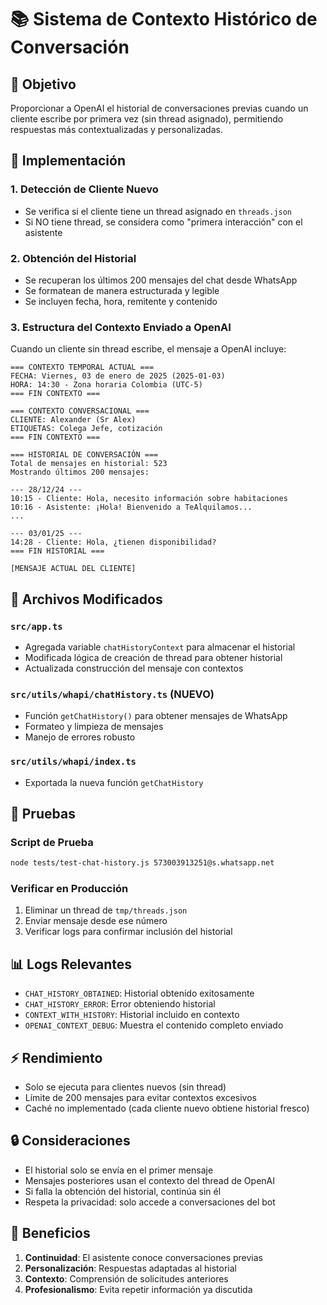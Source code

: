 # 📚 Sistema de Contexto Histórico de Conversación

## 🎯 Objetivo

Proporcionar a OpenAI el historial de conversaciones previas cuando un cliente escribe por primera vez (sin thread asignado), permitiendo respuestas más contextualizadas y personalizadas.

## 🔧 Implementación

### 1. **Detección de Cliente Nuevo**
- Se verifica si el cliente tiene un thread asignado en `threads.json`
- Si NO tiene thread, se considera como "primera interacción" con el asistente

### 2. **Obtención del Historial**
- Se recuperan los últimos 200 mensajes del chat desde WhatsApp
- Se formatean de manera estructurada y legible
- Se incluyen fecha, hora, remitente y contenido

### 3. **Estructura del Contexto Enviado a OpenAI**

Cuando un cliente sin thread escribe, el mensaje a OpenAI incluye:

```
=== CONTEXTO TEMPORAL ACTUAL ===
FECHA: Viernes, 03 de enero de 2025 (2025-01-03)
HORA: 14:30 - Zona horaria Colombia (UTC-5)
=== FIN CONTEXTO ===

=== CONTEXTO CONVERSACIONAL ===
CLIENTE: Alexander (Sr Alex)
ETIQUETAS: Colega Jefe, cotización
=== FIN CONTEXTO ===

=== HISTORIAL DE CONVERSACIÓN ===
Total de mensajes en historial: 523
Mostrando últimos 200 mensajes:

--- 28/12/24 ---
10:15 - Cliente: Hola, necesito información sobre habitaciones
10:16 - Asistente: ¡Hola! Bienvenido a TeAlquilamos...
...

--- 03/01/25 ---
14:28 - Cliente: Hola, ¿tienen disponibilidad?
=== FIN HISTORIAL ===

[MENSAJE ACTUAL DEL CLIENTE]
```

## 📁 Archivos Modificados

### `src/app.ts`
- Agregada variable `chatHistoryContext` para almacenar el historial
- Modificada lógica de creación de thread para obtener historial
- Actualizada construcción del mensaje con contextos

### `src/utils/whapi/chatHistory.ts` (NUEVO)
- Función `getChatHistory()` para obtener mensajes de WhatsApp
- Formateo y limpieza de mensajes
- Manejo de errores robusto

### `src/utils/whapi/index.ts`
- Exportada la nueva función `getChatHistory`

## 🧪 Pruebas

### Script de Prueba
```bash
node tests/test-chat-history.js 573003913251@s.whatsapp.net
```

### Verificar en Producción
1. Eliminar un thread de `tmp/threads.json`
2. Enviar mensaje desde ese número
3. Verificar logs para confirmar inclusión del historial

## 📊 Logs Relevantes

- `CHAT_HISTORY_OBTAINED`: Historial obtenido exitosamente
- `CHAT_HISTORY_ERROR`: Error obteniendo historial
- `CONTEXT_WITH_HISTORY`: Historial incluido en contexto
- `OPENAI_CONTEXT_DEBUG`: Muestra el contenido completo enviado

## ⚡ Rendimiento

- Solo se ejecuta para clientes nuevos (sin thread)
- Límite de 200 mensajes para evitar contextos excesivos
- Caché no implementado (cada cliente nuevo obtiene historial fresco)

## 🔒 Consideraciones

- El historial solo se envía en el primer mensaje
- Mensajes posteriores usan el contexto del thread de OpenAI
- Si falla la obtención del historial, continúa sin él
- Respeta la privacidad: solo accede a conversaciones del bot

## 🚀 Beneficios

1. **Continuidad**: El asistente conoce conversaciones previas
2. **Personalización**: Respuestas adaptadas al historial
3. **Contexto**: Comprensión de solicitudes anteriores
4. **Profesionalismo**: Evita repetir información ya discutida 